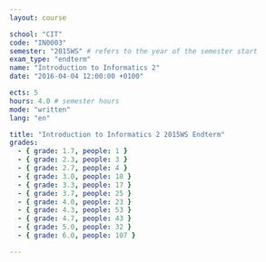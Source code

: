 ```yaml
---
layout: course

school: "CIT"
code: "IN0003"
semester: "2015WS" # refers to the year of the semester start
exam_type: "endterm"
name: "Introduction to Informatics 2"
date: "2016-04-04 12:00:00 +0100"

ects: 5
hours: 4.0 # semester hours
mode: "written"
lang: "en"

title: "Introduction to Informatics 2 2015WS Endterm"
grades:
  - { grade: 1.7, people: 1 }
  - { grade: 2.3, people: 3 }
  - { grade: 2.7, people: 4 }
  - { grade: 3.0, people: 18 }
  - { grade: 3.3, people: 17 }
  - { grade: 3.7, people: 25 }
  - { grade: 4.0, people: 23 }
  - { grade: 4.3, people: 53 }
  - { grade: 4.7, people: 43 }
  - { grade: 5.0, people: 32 }
  - { grade: 6.0, people: 107 }

---
```



